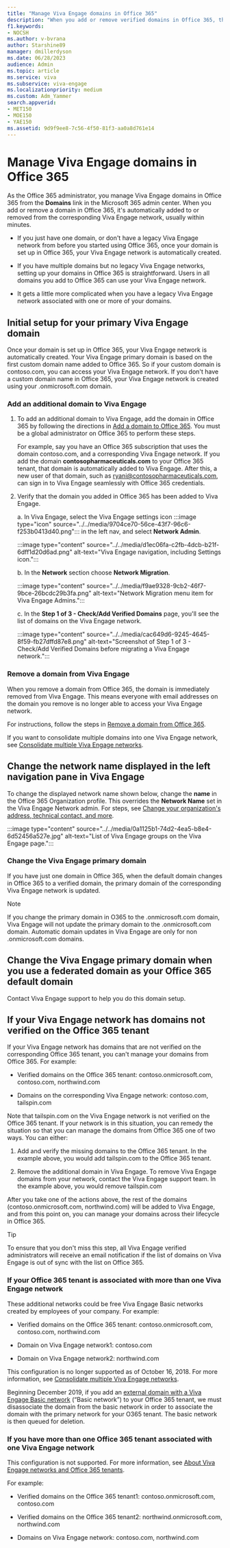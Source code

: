 ```yaml
---
title: "Manage Viva Engage domains in Office 365"
description: "When you add or remove verified domains in Office 365, they are automatically added or removed from your Viva Engage network."
f1.keywords:
- NOCSH
ms.author: v-bvrana
author: Starshine89
manager: dmillerdyson
ms.date: 06/28/2023
audience: Admin
ms.topic: article
ms.service: viva
ms.subservice: viva-engage
ms.localizationpriority: medium
ms.custom: Adm_Yammer
search.appverid:
- MET150
- MOE150
- YAE150
ms.assetid: 9d9f9ee8-7c56-4f50-81f3-aa0a8d761e14
---
```


# Manage Viva Engage domains in Office 365

As the Office 365 administrator, you manage Viva Engage domains in Office 365 from the **Domains** link in the Microsoft 365 admin center. When you add or remove a domain in Office 365, it's automatically added to or removed from the corresponding Viva Engage network, usually within minutes.
  
- If you just have one domain, or don't have a legacy Viva Engage network from before you started using Office 365, once your domain is set up in Office 365, your Viva Engage network is automatically created.

- If you have multiple domains but no legacy Viva Engage networks, setting up your domains in Office 365 is straightforward. Users in all domains you add to Office 365 can use your Viva Engage network.

- It gets a little more complicated when you have a legacy Viva Engage network associated with one or more of your domains.

## Initial setup for your primary Viva Engage domain
Once your domain is set up in Office 365, your Viva Engage network is automatically created. Your Viva Engage primary domain is based on the first custom domain name added to Office 365. So if your custom domain is contoso.com, you can access your Viva Engage network. If you don't have a custom domain name in Office 365, your Viva Engage network is created using your .onmicrosoft.com domain.

### Add an additional domain to Viva Engage

1. To add an additional domain to Viva Engage, add the domain in Office 365 by following the directions in [Add a domain to Office 365](https://support.office.com/article/6383f56d-3d09-4dcb-9b41-b5f5a5efd611). You must be a global administrator on Office 365 to perform these steps.

    For example, say you have an Office 365 subscription that uses the domain contoso.com, and a corresponding Viva Engage network. If you add the domain **contosopharmaceuticals.com** to your Office 365 tenant, that domain is automatically added to Viva Engage. After this, a new user of that domain, such as ryani@contosopharmaceuticals.com, can sign in to Viva Engage seamlessly with Office 365 credentials.

2. Verify that the domain you added in Office 365 has been added to Viva Engage.  
  
    a. In Viva Engage, select the Viva Engage settings icon :::image type="icon" source="../../media/9704ce70-56ce-43f7-96c6-f253b0413d40.png"::: in the left nav, and select **Network Admin**.

    :::image type="content" source="../../media/d1ec06fa-c2fb-4dcb-b21f-6dff1d20d6ad.png" alt-text="Viva Engage navigation, including Settings icon.":::
  
    b. In the **Network** section choose **Network Migration**.

    :::image type="content" source="../../media/f9ae9328-9cb2-46f7-9bce-26bcdc29b3fa.png" alt-text="Network Migration menu item for Viva Engage Admins.":::
  
    c. In the **Step 1 of 3 - Check/Add Verified Domains** page, you'll see the list of domains on the Viva Engage network.

    :::image type="content" source="../../media/cac649d6-9245-4645-8f59-fb27dffd87e8.png" alt-text="Screenshot of Step 1 of 3 - Check/Add Verified Domains before migrating a Viva Engage network.":::
  
### Remove a domain from Viva Engage

When you remove a domain from Office 365, the domain is immediately removed from Viva Engage. This means everyone with email addresses on the domain you remove is no longer able to access your Viva Engage network.

For instructions, follow the steps in [Remove a domain from Office 365](https://support.office.com/article/Remove-a-domain-from-Office-365-f09696b2-8c29-4588-a08b-b333da19810c).

If you want to consolidate multiple domains into one Viva Engage network, see [Consolidate multiple Viva Engage networks](consolidate-multiple-viva-engage-networks.md).

## Change the network name displayed in the left navigation pane in Viva Engage
To change the displayed network name shown below, change the **name** in the Office 365 Organization profile. This overrides the **Network Name** set in the Viva Engage Network admin. For steps, see [Change your organization's address, technical contact, and more](https://support.office.com/article/Change-your-organization-s-address-technical-contact-and-more-a36e5a52-4df2-479e-bb97-9e67b8483e10).

   :::image type="content" source="../../media/0a1125b1-74d2-4ea5-b8e4-6d52456a527e.jpg" alt-text="List of Viva Engage groups on the Viva Engage page.":::
  
### Change the Viva Engage primary domain

If you have just one domain in Office 365, when the default domain changes in Office 365 to a verified domain, the primary domain of the corresponding Viva Engage network is updated.

   >[!NOTE]
   >If you change the primary domain in O365 to the .onmicrosoft.com domain, Viva Engage will not update the primary domain to the .onmicrosoft.com domain. Automatic domain updates in Viva Engage are only for non .onmicrosoft.com domains.

## Change the Viva Engage primary domain when you use a federated domain as your Office 365 default domain

Contact Viva Engage support to help you do this domain setup.

## If your Viva Engage network has domains not verified on the Office 365 tenant

If your Viva Engage network has domains that are not verified on the corresponding Office 365 tenant, you can't manage your domains from Office 365. For example:
  
- Verified domains on the Office 365 tenant: contoso.onmicrosoft.com, contoso.com, northwind.com

- Domains on the corresponding Viva Engage network: contoso.com, tailspin.com

Note that tailspin.com on the Viva Engage network is not verified on the Office 365 tenant. If your network is in this situation, you can remedy the situation so that you can manage the domains from Office 365 one of two ways. You can either:
  
1. Add and verify the missing domains to the Office 365 tenant. In the example above, you would add tailspin.com to the Office 365 tenant.

2. Remove the additional domain in Viva Engage. To remove Viva Engage domains from your network, contact the Viva Engage support team. In the example above, you would remove tailspin.com

After you take one of the actions above, the rest of the domains (contoso.onmicrosoft.com, northwind.com) will be added to Viva Engage, and from this point on, you can manage your domains across their lifecycle in Office 365.
  
> [!TIP]
> To ensure that you don't miss this step, all Viva Engage verified administrators will receive an email notification if the list of domains on Viva Engage is out of sync with the list on Office 365.
  
### If your Office 365 tenant is associated with more than one Viva Engage network

These additional networks could be free Viva Engage Basic networks created by employees of your company. For example:
  
- Verified domains on the Office 365 tenant: contoso.onmicrosoft.com, contoso.com, northwind.com

- Domain on Viva Engage network1: contoso.com

- Domain on Viva Engage network2: northwind.com

This configuration is no longer supported as of October 16, 2018. For more information, see [Consolidate multiple Viva Engage networks](consolidate-multiple-viva-engage-networks.md).

Beginning December 2019, if you add an [external domain with a Viva Engage Basic network](add-basic-domains-to-office-365.md) (“Basic network”) to your Office 365 tenant, we must disassociate the domain from the basic network in order to associate the domain with the primary network for your O365 tenant. The basic network is then queued for deletion.

### If you have more than one Office 365 tenant associated with one Viva Engage network

This configuration is not supported. For more information, see [About Viva Engage networks and Office 365 tenants](../engage-microsoft-365-groups.md).

For example:
  
- Verified domains on the Office 365 tenant1: contoso.onmicrosoft.com, contoso.com

- Verified domains on the Office 365 tenant2: northwind.onmicrosoft.com, northwind.com

- Domains on Viva Engage network: contoso.com, northwind.com
